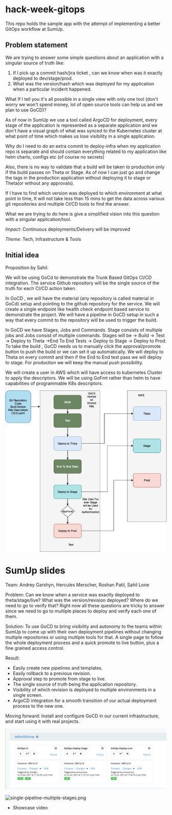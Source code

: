 # hack-week-gitops

This repo holds the sample app with the attempt of implementing a better GitOps workflow at SumUp.

## Problem statement

We are trying to answer some simple questions about an application with a singular source of truth like:

1. If I pick up a commit hash/jira ticket , can we know when was it exactly deployed to dev/stage/prod.
2. What was the version/hash which was deployed for my application when a particular incident happened.

What If I tell you it's all possible in a single view with only one tool (don't worry we won't spend money, lot of open source tools can help us and we plan to use GoCD)?

As of now in SumUp we use a tool called ArgoCD for deployment, every stage of the application is represented as a separate application and we don't have a visual graph of what was synced to the Kubernetes cluster at what point of time which makes us lose visibility in a single application.

Why do I need to do an extra commit to deploy-infra when my application repo is separate and should contain everything related to my application like helm charts, configs etc (of course no secrets)

Also, there is no way to validate that a build will be taken to production only if the build passes on Theta or Stage. As of now I can just go and change the tags in the production application without deploying it to stage or Theta(or without any approvals).

If I have to find which version was deployed to which environment at what point in time, It will not take less than 15 mins to get the data across various git repositories and multiple CI/CD tools to find the answer.

What we are trying to do here is give a simplified vision into this question with a singular application/tool.

*Impact*: Continuous deployments/Delivery will be improved

*Theme*: Tech, Infrastructure & Tools

## Initial idea 

Proposition by Sahil.

We will be using GoCd to demonstrate the Trunk Based GitOps CI/CD integration. The service Github repository will be the single source of the truth for each CI/CD action taken.

In GoCD , we will have the material (any repository is called material in GoCd) setup and pointing to the github repository for the service. We will create a single endpoint like health check endpoint based service to demonstrate the project. We will have a pipeline in GoCD setup in such a way that every commit to the repository will be used to trigger the build.

In GoCD we have Stages, Jobs and Commands. Stage consists of multiple jobs and Jobs consist of multiple commands. Stages will be -> Build -> Test -> Deploy to Theta ->End To End Tests -> Deploy to Stage -> Deploy to Prod. To take the build , GoCD needs us to manually click the approval/promote button to push the build or we can set it up automatically. We will deploy to Theta on every commit and then if the End to End test pass we will deploy to stage. For production we will keep the manual push possibility.

We will create a user in AWS which will have access to kubernetes Cluster to apply the descriptors. We will be using GoFmt rather than helm to have capabilities of programmable K8s descriptors.

![gitops](gitops.png)

# SumUp slides

Team: Andrey Garshyn, Hercules Merscher, Roshan Patil, Sahil Lone

Problem: Can we know when a service was exactly deployed to theta/stage/live? What was the version/revision deployed? Where do we need to go to verify that? Right now all these questions are tricky to answer since we need to go to multiple places to deploy and verify each one of them.

Solution: To use GoCD to bring visibility and autonomy to the teams within SumUp to come up with their own deployment pipelines without changing multiple repositories or using multiple tools for that. A single page to follow the whole deployment process and a quick promote to live button, plus a fine grained access control.

Result: 
- Easily create new pipelines and templates.
- Easily rollback to a previous revision.
- Approval step to promote from stage to live.
- The single source of truth being the application repository.
- Visibility of which revision is deployed to multiple environments in a single screen.
- ArgoCD integration for a smooth transition of our actual deployment process to the new one.

Moving forward: Install and configure GoCD in our current infrastructure, and start using it with real projects.

![multiple-pipelines.png](multiple-pipelines.png)

![single-pipeline-multiple-stages.png](single-pipeline-multiple-stages.png)

* Showcase video